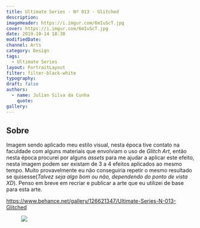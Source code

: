 ```yaml
---
title: Ultimate Series - Nº 013 - Glitched
description:
imageHeader: https://i.imgur.com/6mIuScT.jpg
cover: https://i.imgur.com/6mIuScT.jpg
date: 2019-10-14 18:30
modifiedDate:
channel: Arts
category: Design
tags:
  - Ultimate Series
layout: PortraitLayout
filter: filter-black-white
typography:
draft: false
authors:
  - name: Julian Silva da Cunha
    quote:
gallery:
---
```


## Sobre

Imagem sendo aplicado meu estilo visual, nesta época tive contato na faculdade com alguns materiais que envolviam o uso de _Glitch Art_, então nesta época procurei por alguns _assets_ para me ajudar a aplicar este efeito, nesta imagem podem ser existam de 3 a 4 efeitos aplicados ao mesmo tempo. Muito provavelmente eu não conseguiria repetir o mesmo resultado se quisesse(_Talvez seja algo bom ou não, dependendo do ponto de vista XD_). Penso em breve em recriar e publicar a arte que eu utilizei de base para esta arte.

https://www.behance.net/gallery/126621347/Ultimate-Series-N-013-Glitched

<figure>
	<img src="https://i.imgur.com/6mIuScT.jpg" className="max-w-none mx-auto block"/>
</figure>
